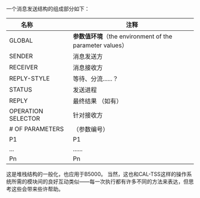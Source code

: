 一个消息发送结构的组成部分如下：

名称                | 注释
-------------------|---------------------------------------- 
GLOBAL             | **参数值环境**（the environment of the parameter values） 
SENDER             | 消息发送方
RECEIVER           | 消息接收方 
REPLY-STYLE        | 等待、分流......？
STATUS             | 发送进程
REPLY              | 最终结果 （如有）
OPERATION SELECTOR | 针对接收方
# OF PARAMETERS    | （参数编号）
P1                 | P1
...                | ......
Pn                 | Pn

这是堆栈结构的一般化，也应用于B5000。
当然，这也和CAL-TSS这样的操作系统所需的模块间的良好互动类似——每一次执行都有许多不同的方法来表达，但思考这些会带来些许帮助。
